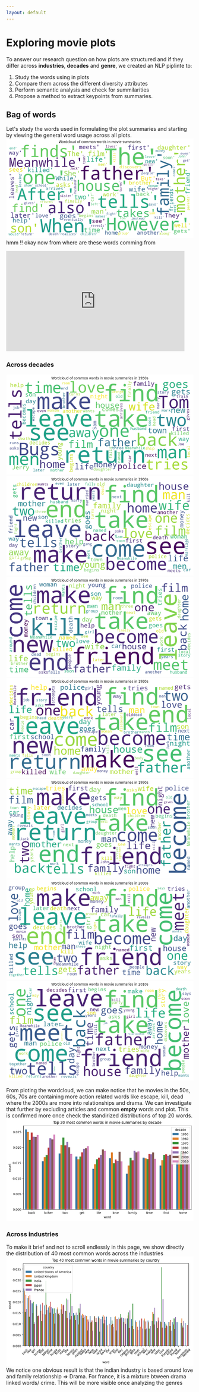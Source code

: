 ```yaml
---
layout: default
---
```

# Exploring movie plots
To answer our research question on how plots are structured and if they differ across **industries**, **decades** and **genre**, we created an NLP piplinte to: 
1. Study the words using in plots
2. Compare them across the different diversity attributes 
3. Perform semantic analysis and check for summilarities 
4. Propose a method to extract keypoints from summaries. 

## Bag of words
Let's study the words used in formulating the plot summaries and starting by viewing the general word usage across all plots. 
![word cloud all](assets/img/wordcloudall.png)
hmm !! okay now from where are these words comming from 
<iframe src="https://giphy.com/embed/7kFiPRhn3aDYs" width="480" height="270" frameBorder="0" class="giphy-embed" allowFullScreen></iframe><p><a href="https://giphy.com/gifs/mrw-oc-informs-7kFiPRhn3aDYs"></a></p>

### Across decades
![word cloud 50](assets/img/50sword.png)
![word cloud 60](assets/img/60sword.png)
![word cloud 70](assets/img/70swords.png)
![word cloud 80](assets/img/80words.png)
![word cloud 90](assets/img/90swords.png)
![word cloud 200](assets/img/2000swords.png)
![word cloud 2010](assets/img/2021sword.png)

From ploting the wordcloud, we can make notice that he movies in the 50s, 60s, 70s are containing more action related words like escape, kill, dead where the 2000s are more into relationships and drama. We can investigate that further by excluding articles and common **empty** words and plot.
This is confirmed more once check the standirized distributions of top 20 words. 
![decade](assets/img/decadedist.png)

### Across industries
To make it brief and not to scroll endlessly in this page, we show directly the distribution of 40 most common words across the industries 
![40com](assets/img/40mostcom.png)
We notice one obvious result is that the indian industry is based around love and family relationship => Drama. For france, it is a mixture btween drama linked words/ crime. This will be more visible once analyzing the genres
